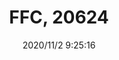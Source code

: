 ﻿---
layout: post 
title: FFC, 20624
tags: FFC
categories: wire-harness
overview: 
series: FFC
part_number: 8-20624-000
thumb_img: static/202011/474-thumb-20201102172559.jpg
small_img: static/202011/474-20201102172559.jpg
date: 2020/11/2 9:25:16
---



